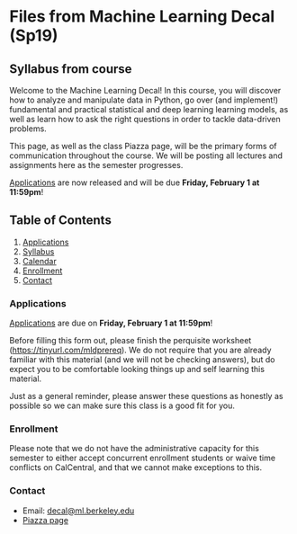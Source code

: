 # Files from Machine Learning Decal (Sp19)
## Syllabus from course

Welcome to the Machine Learning Decal! In this course, you will discover how to analyze and manipulate data in Python, go over (and implement!) fundamental and practical statistical and deep learning learning models, as well as learn how to ask the right questions in order to tackle data-driven problems. 

This page, as well as the class Piazza page, will be the primary forms of communication throughout the course. We will be posting all lectures and assignments here as the semester progresses. 

[Applications](https://tinyurl.com/mld-apply) are now released and will be due **Friday, February 1 at 11:59pm**!

## Table of Contents
1. [Applications](#applications)
2. [Syllabus](https://github.com/mlberkeley/Machine-Learning-Decal-Spring-2019/blob/master/MLD%20Syllabus%20Spring%202019.pdf)
3. [Calendar](https://calendar.google.com/calendar/embed?src=berkeley.edu_vn5f27ta1n7g9571rqpmeerv2g%40group.calendar.google.com&ctz=America%2FLos_Angeles)
4. [Enrollment](#enrollment)
5. [Contact](#contact)


### Applications
[Applications](https://tinyurl.com/mld-apply) are due on **Friday, February 1 at 11:59pm**!

Before filling this form out, please finish the perquisite worksheet (https://tinyurl.com/mldprereq). We do not require that you are already familiar with this material (and we will not be checking answers), but do expect you to be comfortable looking things up and self learning this material. 

Just as a general reminder, please answer these questions as honestly as possible so we can make sure this class is a good fit for you.

### Enrollment
Please note that we do not have the administrative capacity for this semester to either accept concurrent enrollment students or waive time conflicts on CalCentral, and that we cannot make exceptions to this.

### Contact
- Email: decal@ml.berkeley.edu
- [Piazza page](https://piazza.com/class/jr5mpmbjvaa9w)
